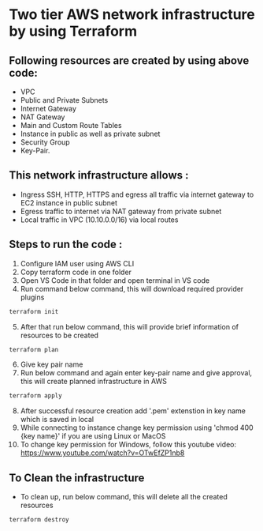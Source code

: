 
# Two tier AWS network infrastructure by using Terraform



## Following resources are created by using above code:

- VPC
- Public and Private Subnets
- Internet Gateway
- NAT Gateway
- Main and Custom Route Tables
- Instance in public as well as private subnet
- Security Group
- Key-Pair.



## This network infrastructure allows :

- Ingress SSH, HTTP, HTTPS and egress all traffic via internet gateway to EC2 instance in public subnet
- Egress traffic to internet via NAT gateway from private subnet
- Local traffic in VPC (10.10.0.0/16) via local routes

## Steps to run the code :

1. Configure IAM user using AWS CLI
2. Copy terraform code in one folder
3. Open VS Code in that folder and open terminal in VS code
4. Run command below command, this will download required provider plugins
```bash
terraform init
```
5. After that run below command, this will provide brief information of resources to be created
```bash
terraform plan
```
6. Give key pair name
7. Run below command and again enter key-pair name and give approval, this will create planned infrastructure in AWS
```bash
terraform apply
```
8. After successful resource creation add '.pem' extenstion in key name which is saved in local
9. While connecting to instance change key permission using 'chmod 400 {key name}' if you are using Linux or MacOS
10. To change key permission for Windows, follow this youtube video:
https://www.youtube.com/watch?v=OTwEfZP1nb8



    
## To Clean the  infrastructure

- To clean up, run below command, this will delete all the created resources
```bash
terraform destroy
```








